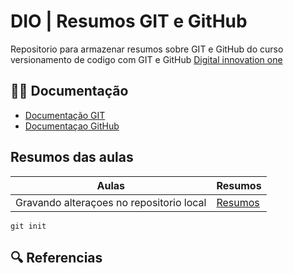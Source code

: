 # DIO | Resumos GIT e GitHub

Repositorio para armazenar resumos sobre GIT e GitHub do curso versionamento de codigo com GIT e GitHub [Digital innovation one](https://web.dio.me/)

## 🐱‍💻 Documentação
- [Documentação GIT](https://git-scm.com/doc)
- [Documentaçao GitHub](https://docs.github.com/pt)

## Resumos das aulas

|Aulas  |Resumos|
|-------|-------|
|Gravando alteraçoes no repositorio local|[Resumos]()|

``` 
git init
```
## 🔍 Referencias